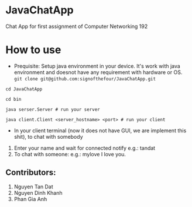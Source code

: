 # JavaChatApp
Chat App for first assignment of Computer Networking 192

# How to use
- Prequisite: Setup java environment in your device. It's work with java environment and doesnot have any requirement with hardware or OS.
```git clone git@github.com:signofthefour/JavaChatApp.git```

```cd JavaChatApp```

```cd bin```

```java serser.Server # run your server```

```java client.Client <server_hostname> <port> # run your client```

- In your client terminal (now it does not have GUI, we are implement this shit), to chat with somebody
1. Enter your name and wait for connected notify
  e.g.: tandat
2. To chat with someone: <nameOfSomeOne> <Enter> <yourMessage> <Enter>
  e.g.: mylove
        I love you.



## Contributors:
1. Nguyen Tan Dat
2. Nguyen Dinh Khanh
3. Phan Gia Anh
